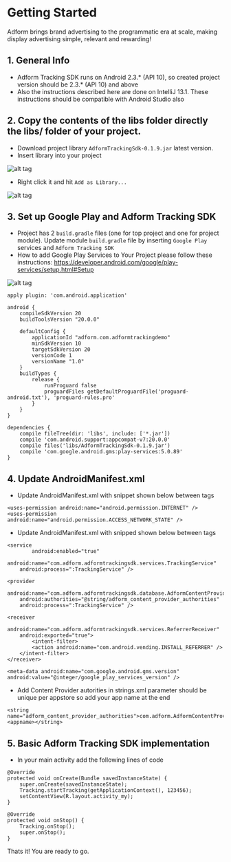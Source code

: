 # Getting Started

Adform brings brand advertising to the programmatic era at scale, making display advertising simple, relevant and rewarding!

## 1. General Info

* Adform Tracking SDK runs on Android 2.3.* (API 10), so created project version should be 2.3.* (API 10) and above
* Also the instructions described here are done on IntelliJ 13.1. These instructions should be compatible with Android Studio also

## 2. Copy the contents of the libs folder directly the libs/ folder of your project.

* Download project library `AdformTrackingSdk-0.1.9.jar` latest version.
* Insert library into your project

![alt tag](http://37.157.0.44/mobilesdk/help/images/page_02.png)

* Right click it and hit `Add as Library...`

![alt tag](http://37.157.0.44/mobilesdk/help/images/page_03.png)

## 3. Set up Google Play and Adform Tracking SDK

* Project has 2 `build.gradle` files (one for top project and one for project module). Update module `build.gradle` file by inserting `Google Play` services and `Adform Tracking SDK`
* How to add Google Play Services to Your Project please follow these instructions: https://developer.android.com/google/play-services/setup.html#Setup

![alt tag](http://37.157.0.44/mobilesdk/help/images/page_04.png)

````
apply plugin: 'com.android.application'

android {
	compileSdkVersion 20
	buildToolsVersion "20.0.0"
	
	defaultConfig {
		applicationId "adform.com.adformtrackingdemo"
		minSdkVersion 10
		targetSdkVersion 20
	    versionCode 1
	    versionName "1.0"
	}
    buildTypes {
        release {
            runProguard false
            proguardFiles getDefaultProguardFile('proguard-android.txt'), 'proguard-rules.pro'
        }
    }
}

dependencies {
    compile fileTree(dir: 'libs', include: ['*.jar'])
    compile 'com.android.support:appcompat-v7:20.0.0'
    compile files('libs/AdformTrackingSdk-0.1.9.jar')
    compile 'com.google.android.gms:play-services:5.0.89'
}
````

## 4. Update AndroidManifest.xml

* Update AndroidManifest.xml with snippet shown below between <manifest></manifest> tags

````
<uses-permission android:name="android.permission.INTERNET" />
<uses-permission android:name="android.permission.ACCESS_NETWORK_STATE" />
````

* Update AndroidManifest.xml with snipped shown below between <application></application> tags

````
<service
		android:enabled="true"
    	android:name="com.adform.adformtrackingsdk.services.TrackingService"
	android:process=":TrackingService" />

<provider
	android:name="com.adform.adformtrackingsdk.database.AdformContentProvider"
	android:authorities="@string/adform_content_provider_authorities"
	android:process=":TrackingService" />

<receiver
	android:name="com.adform.adformtrackingsdk.services.ReferrerReceiver"
	android:exported="true">
    	<intent-filter>
		<action android:name="com.android.vending.INSTALL_REFERRER" />
	</intent-filter>
</receiver>

<meta-data android:name="com.google.android.gms.version" 
android:value="@integer/google_play_services_version" />
````

* Add Content Provider autorities in strings.xml parameter should be unique per appstore so add your app name at the end

````
<string name="adform_content_provider_authorities">com.adform.AdformContentProvider.<appname></string>
````

## 5. Basic Adform Tracking SDK implementation

* In your main activity add the following lines of code

````
@Override
protected void onCreate(Bundle savedInstanceState) {
	super.onCreate(savedInstanceState);
	Tracking.startTracking(getApplicationContext(), 123456);
	setContentView(R.layout.activity_my);
}

@Override
protected void onStop() {
	Tracking.onStop();
	super.onStop();
}
````

Thats it! You are ready to go.
